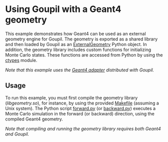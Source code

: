 # Using Goupil with a Geant4 geometry

This example demonstrates how Geant4 can be used as an external geometry engine
for Goupil. The geometry is exported as a shared library and then loaded by
Goupil as an [ExternalGeometry][EXTERNAL_GEOMETRY] Python object. In addition,
the geometry library includes custom functions for initializing Monte Carlo
states. These functions are accessed from Python by using the [ctypes][CTYPES]
module.

_Note that this example uses the [Geant4 adapter][G4_GOUPIL] distributed with
Goupil._


## Usage

To run this example, you must first compile the geometry library
(_libgeometry.so_), for instance, by using the provided [Makefile](Makefile)
(assuming a Unix system). The Python script [forward.py](forward.py) (or
[backward.py](backward.py)) executes a Monte Carlo simulation in the
forward (or backward) direction, using the compiled Geant4 geometry.

_Note that compiling and running the geometry library requires both Geant4
and Goupil._


[CTYPES]: https://docs.python.org/3/library/ctypes.html
[EXTERNAL_GEOMETRY]: https://goupil.readthedocs.io/en/latest/py/external_geometry.html
[G4_GOUPIL]: https://goupil.readthedocs.io/en/latest/geant4.html
